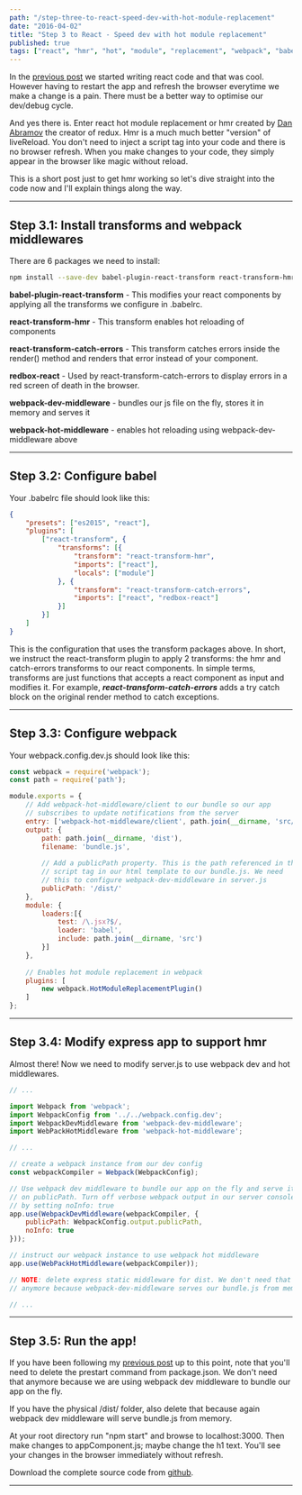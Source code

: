```yaml
---
path: "/step-three-to-react-speed-dev-with-hot-module-replacement"
date: "2016-04-02"
title: "Step 3 to React - Speed dev with hot module replacement"
published: true
tags: ["react", "hmr", "hot", "module", "replacement", "webpack", "babel"]
---
```


In the [previous post](/step-two-to-react-webpack-and-react/) we started writing react code
and that was cool. However having to restart the app and refresh the browser everytime we make a change is a pain. 
There must be a better way to optimise our dev/debug cycle.

And yes there is. Enter react hot module replacement or hmr created by [Dan Abramov](https://github.com/gaearon) the creator of redux. Hmr is a much much better
"version" of liveReload. You don't need to inject a script tag into your code and there is no browser refresh. When you make
changes to your code, they simply appear in the browser like magic without reload.

This is a short post just to get hmr working so let's dive straight into the code now and I'll explain things along the way.

---

## Step 3.1: Install transforms and webpack middlewares 
There are 6 packages we need to install:

```bash
npm install --save-dev babel-plugin-react-transform react-transform-hmr react-transform-catch-errors redbox-react webpack-dev-middleware webpack-hot-middleware
```

**babel-plugin-react-transform** - This modifies your react components by applying all the transforms we configure in .babelrc.

**react-transform-hmr** - This transform enables hot reloading of components

**react-transform-catch-errors** - This transform catches errors inside the render() method and renders that error instead of your component.

**redbox-react** - Used by react-transform-catch-errors to display errors in a red screen of death in the browser.

**webpack-dev-middleware** - bundles our js file on the fly, stores it in memory and serves it

**webpack-hot-middleware** - enables hot reloading using webpack-dev-middleware above

---

## Step 3.2: Configure babel

Your .babelrc file should look like this:

```json
{
    "presets": ["es2015", "react"],
    "plugins": [
        ["react-transform", {
            "transforms": [{
                "transform": "react-transform-hmr",
                "imports": ["react"],
                "locals": ["module"]
            }, {
                "transform": "react-transform-catch-errors",
                "imports": ["react", "redbox-react"]
            }]
        }]
    ]
}
```

This is the configuration that uses the transform packages above. In short, we instruct the
react-transform plugin to apply 2 transforms: the hmr and catch-errors transforms to our react 
components. In simple terms, transforms are just functions that accepts a react component as input and modifies it. For 
example, **_react-transform-catch-errors_** adds a try catch block on the original render method to catch exceptions.

---

## Step 3.3: Configure webpack
Your webpack.config.dev.js should look like this:

```js
const webpack = require('webpack');
const path = require('path');

module.exports = {
    // Add webpack-hot-middleware/client to our bundle so our app 
    // subscribes to update notifications from the server
    entry: ['webpack-hot-middleware/client', path.join(__dirname, 'src/client/index')],
    output: {
        path: path.join(__dirname, 'dist'),
        filename: 'bundle.js',
        
        // Add a publicPath property. This is the path referenced in the 
        // script tag in our html template to our bundle.js. We need 
        // this to configure webpack-dev-middleware in server.js
        publicPath: '/dist/' 
    },
    module: {
        loaders:[{
            test: /\.jsx?$/,
            loader: 'babel',
            include: path.join(__dirname, 'src')
        }]
    },
    
    // Enables hot module replacement in webpack
    plugins: [
        new webpack.HotModuleReplacementPlugin()
    ]
};
```

---

## Step 3.4: Modify express app to support hmr
Almost there! Now we need to modify server.js to use webpack dev and hot middlewares.

```js
// ...

import Webpack from 'webpack';
import WebpackConfig from '../../webpack.config.dev';
import WebpackDevMiddleware from 'webpack-dev-middleware';
import WebPackHotMiddleware from 'webpack-hot-middleware';

// ...

// create a webpack instance from our dev config
const webpackCompiler = Webpack(WebpackConfig);

// Use webpack dev middleware to bundle our app on the fly and serve it 
// on publicPath. Turn off verbose webpack output in our server console
// by setting noInfo: true
app.use(WebpackDevMiddleware(webpackCompiler, {
    publicPath: WebpackConfig.output.publicPath,
    noInfo: true
}));

// instruct our webpack instance to use webpack hot middleware
app.use(WebPackHotMiddleware(webpackCompiler));

// NOTE: delete express static middleware for dist. We don't need that
// anymore because webpack-dev-middleware serves our bundle.js from memory

// ...
```

---

## Step 3.5: Run the app!
If you have been following my [previous post](/step-two-to-react-webpack-and-react/) up to this point, 
note that you'll need to delete the prestart command from package.json. We don't need that anymore because we are using webpack
dev middleware to bundle our app on the fly. 

If you have the physical /dist/ folder, also delete that because
again webpack dev middleware will serve bundle.js from memory.

At your root directory run "npm start" and browse to localhost:3000. Then make changes to appComponent.js; maybe change
the h1 text. You'll see your changes in the browser immediately without refresh.

Download the complete source code from [github](https://github.com/yusinto/reactStep3).

---------------------------------------------------------------------------------------
